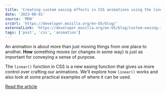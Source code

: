 ```yaml
---
title: 'Creating custom easing effects in CSS animations using the linear() function'
date: '2023-08-01'
source: 'MDN'
srcUrl: 'https://developer.mozilla.org/en-US/blog/'
externalLink: 'https://developer.mozilla.org/en-US/blog/custom-easing-in-css-with-linear/'
tags: ['post', 'css', 'animation']
---
```


An animation is about more than just moving things from one place to another. **How** something moves (or changes in some way) is just as important for conveying a sense of purpose.

The `linear()` function in CSS is a new easing function that gives us more control over crafting our animations. We'll explore how `linear()` works and also look at some practical examples of where it can be used.

[Read the article](https://developer.mozilla.org/en-US/blog/custom-easing-in-css-with-linear/)
